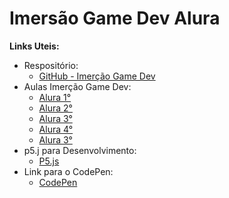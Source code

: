 # Imersão Game Dev Alura

<b>Links Uteis:</b>
* Respositório: 
    * [GitHub - Imerção Game Dev](https://github.com/EduHenLima/Imersao-Game-Dev)
* Aulas Imerção Game Dev: 
    * [Alura 1°](https://www.alura.com.br/imersao-gamedev-javascript/aula01-game-personagem-animacao?utm_campaign=imersao_js_gamedev_aula_01&utm_medium=email&utm_source=RD+Station)
    * [Alura 2°](https://www.alura.com.br/imersao-gamedev-javascript/aula02-inimigo-movimentacao-e-gravidade?utm_campaign=imersao_js_gamedev_aula_02&utm_medium=email&utm_source=RD+Station)
    * [Alura 3°](https://www.alura.com.br/imersao-gamedev-javascript/aula03-mapas-texto-e-power-ups?utm_campaign=imersao_js_gamedev_aula_03&utm_medium=email&utm_source=RD+Station)
    * [Alura 4°](https://www.alura.com.br/imersao-gamedev-javascript/aula04-estado-e-cenas?utm_campaign=imersao_js_gamedev_aula_04&utm_medium=email&utm_source=RD+Station)
    * [Alura 3°](https://www.alura.com.br/imersao-gamedev-javascript/aula05-vidas-e-mapas?utm_campaign=imersao_js_gamedev_aula_05&utm_medium=email&utm_source=RD+Station)
* p5.j para Desenvolvimento: 
    * [P5.js](https://editor.p5js.org/EduHenLima/sketches/OijZeDx0c)
* Link para o CodePen: 
    * [CodePen](www.codepen.io)
